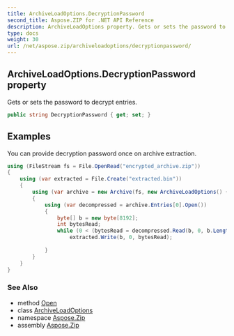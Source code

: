 ```yaml
---
title: ArchiveLoadOptions.DecryptionPassword
second_title: Aspose.ZIP for .NET API Reference
description: ArchiveLoadOptions property. Gets or sets the password to decrypt entries
type: docs
weight: 30
url: /net/aspose.zip/archiveloadoptions/decryptionpassword/
---
```

## ArchiveLoadOptions.DecryptionPassword property

Gets or sets the password to decrypt entries.

```csharp
public string DecryptionPassword { get; set; }
```

## Examples

You can provide decryption password once on archive extraction.

```csharp
using (FileStream fs = File.OpenRead("encrypted_archive.zip"))
{
    using (var extracted = File.Create("extracted.bin"))
    {
        using (var archive = new Archive(fs, new ArchiveLoadOptions() { DecryptionPassword = "p@s$" }))
        {
            using (var decompressed = archive.Entries[0].Open())
            {
                byte[] b = new byte[8192];
                int bytesRead;
                while (0 < (bytesRead = decompressed.Read(b, 0, b.Length)))
                    extracted.Write(b, 0, bytesRead);
                
            }
        }
    }
}
```

### See Also

* method [Open](../../archiveentry/open/)
* class [ArchiveLoadOptions](../)
* namespace [Aspose.Zip](../../archiveloadoptions/)
* assembly [Aspose.Zip](../../../)


